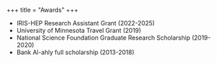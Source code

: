 +++
title = "Awards"
+++


- IRIS-HEP Research Assistant Grant (2022-2025)
- University of Minnesota Travel Grant (2019)
- National Science Foundation Graduate Research Scholarship (2019-2020)
- Bank Al-ahly full scholarship (2013-2018)

